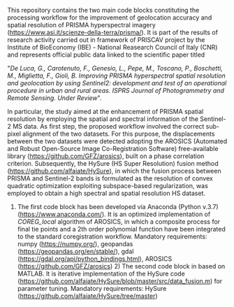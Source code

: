 This repository contains the two main code blocks constituting the processing workflow for the improvement of geolocation accuracy and spatial resolution of PRISMA hyperspectral imagery (https://www.asi.it/scienze-della-terra/prisma/). It is part of the results of research activity carried out in framework of PRISCAV project by the Institute of BioEconomy (IBE) - National Reasearch Council of Italy (CNR) and represents official public data linked to the scientific paper titled

"_De Luca, G., Carotenuto, F., Genesio, L., Pepe, M., Toscano, P., Boschetti, M., Miglietta, F., Gioli, B. Improving PRISMA hyperspectral spatial resolution and geolocation by using Sentinel2: development and test of an operational procedure in urban and rural areas. ISPRS Journal of Photogrammetry and Remote Sensing. Under Review_". 

In particular, the study aimed at the enhancement of PRISMA spatial resolution by employing the spatial and spectral information of the Sentinel-2 MS data. As first step, the proposed workflow involved the correct sub-pixel alignment of the two datasets. For this purpose, the displacements between the two datasets were detected adopting the AROSICS (Automated and Robust Open-Source Image Co-Registration Software) free-available library (https://github.com/GFZ/arosics), built on a phase correlation criterion. Subsequently, the HySure (HS Super Resolution) fusion method (https://github.com/alfaiate/HySure), in which the fusion process between PRISMA and Sentinel-2 bands is formulated as the resolution of convex quadratic optimization exploiting subspace-based regularization, was employed to obtain a high spectral and spatial resolution HS dataset.

1) The first code block has been developed via Anaconda (Python v.3.7) (https://www.anaconda.com/). It is an optimized implementation of _COREG_local_ algorithm of AROSICS, in which a composite process for final tie points and a 2th order polynomial function have been integrated to the standard coregistration workflow.
   Mandatory requirements: numpy (https://numpy.org/), geopandas (https://geopandas.org/en/stable/), gdal (https://gdal.org/api/python_bindings.html), AROSICS (https://github.com/GFZ/arosics)
   2) The second code block in based on MATLAB. It is iterative implementation of the HySure code (https://github.com/alfaiate/HySure/blob/master/src/data_fusion.m) for parameter tuning.
      Mandatory requirements: HySure (https://github.com/alfaiate/HySure/tree/master)
      
